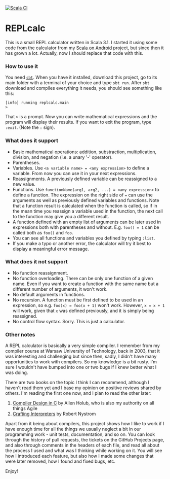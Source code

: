 [![Scala CI](https://github.com/makingthematrix/replcalc/actions/workflows/scala.yml/badge.svg)](https://github.com/makingthematrix/replcalc/actions/workflows/scala.yml)

# REPLcalc

This is a small REPL calculator written in Scala 3.1.
I started it using some code from the calculator from my [Scala on Android](https://github.com/makingthematrix/scalaonandroid) project,
but since then it has grown a lot. Actually, now I should replace that code with this.

### How to use it

You need [`sbt`](https://www.scala-sbt.org/index.html). 
When you have it installed, download this project, go to its main folder with a terminal of your choice and type `sbt run`.
After `sbt` download and compiles everything it needs, you should see something like this:
```
[info] running replcalc.main 
> 
```
That `>` is a prompt. Now you can write mathematical expressions and the program will display their results.
If you want to exit the program, type `:exit`. (Note the `:` sign).

### What does it support

* Basic mathematical operations: addition, substraction, multiplication, division, and negation (i.e. a unary '-' operator).
* Parentheses.
* Variables. Use `<a variable name> = <any expression>` to define a variable. From now you can use it in your next expressions.
* Reassignments. A previously defined variable can be reassigned to a new value.
* Functions. Use `functionName(arg1, arg2, ...) = <any expression>` to define a function. The expression on the right side of `=` can use the arguments as well as previously defined variables and functions. Note that a function result is calculated when the function is called, so if in the mean time you reassign a variable used in the function, the next call to the function may give you a different result.
* A function defined with an empty list of arguments can be later used in expressions both with parentheses and without. E.g. `foo() = 1` can be called both as `foo()` and `foo`. 
* You can see all functions and variables you defined by typing `:list`.
* If you make a typo or another error, the calculator will try it best to display a meaningful error message.

### What does it not support

* No function reassignment.
* No function overloading. There can be only one function of a given name. Even if you want to create a function with the same name but a different number of arguments, it won't work.
* No default arguments in functions.
* No recursion. A function must be first defined to be used in an expression, so e.g. `foo(x) = foo(x + 1)` won't work. However, `x = x + 1` will work, given that `x` was defined previously, and it is simply being reassigned.
* No control flow syntax. Sorry. This is just a calculator.

### Other notes

A REPL calculator is basically a very simple compiler. I remember from my compiler course at Warsaw University of Technology, back in 2003, that it was interesting and challenging but since then, sadly, I didn't have many opportunities to work with compilers. So my knowledge is a bit rusty. I'm sure I wouldn't have bumped into one or two bugs if I knew better what I was doing.

There are two books on the topic I think I can recommend, although I haven't read them yet and I base my opinion on positive reviews shared by others. I'm reading the first one now, and I plan to read the other later:
1. [Compiler Design in C](https://holub.com/compiler/) by Allen Holub, who is also my authority on all things Agile
2. [Crafting Interpreters](https://craftinginterpreters.com/) by Robert Nystrom

Apart from it being about compilers, this project shows how I like to work if I have enough time for all the things we usually neglect a bit in our programming work - unit tests, documentation, and so on. You can look through the history of pull requests, the tickets on the GitHub Projects page, and also through comments in the headers of each file, and read all about the process I used and what was I thinking while working on it. You will see how I introduced each feature, but also how I made some changes that were later removed, how I found and fixed bugs, etc. 

Enjoy!
